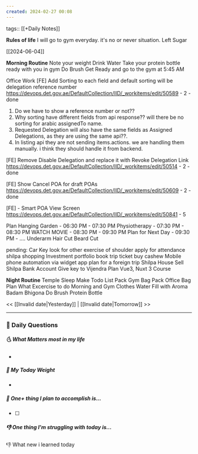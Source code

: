 ```yaml
---
created: 2024-02-27 00:08
---
```

tags:: [[+Daily Notes]]

**Rules of life**
I will go to gym everyday. it's no or never situation.
Left Sugar

[[2024-06-04]]

**Morning Routine**
Note your weight
Drink Water
Take your protein bottle ready with you in gym
Do Brush
Get Ready and go to the gym at 5:45 AM

Office Work
[FE] Add Sorting to each field and default sorting will be delegation reference number
https://devops.det.gov.ae/DefaultCollection/IID/_workitems/edit/50589 - 2 - done

1. Do we have to show a reference number or not??
2. Why sorting have different fields from api response?? will there be no sorting for arabic assignedTo name.
3. Requested Delegation will also have the same fields as Assigned Delegations, as they are using the same api??.
4. In listing api they are not sending items.actions. we are handling them manually. i think they should handle it from backend. 

[FE] Remove Disable Delegation and replace it with Revoke Delegation Link
https://devops.det.gov.ae/DefaultCollection/IID/_workitems/edit/50514 - 2 - done

[FE] Show Cancel POA for draft POAs 
https://devops.det.gov.ae/DefaultCollection/IID/_workitems/edit/50609 - 2 - done

[FE] - Smart POA View Screen
https://devops.det.gov.ae/DefaultCollection/IID/_workitems/edit/50841 - 5

Plan Hanging Garden - 06:30 PM - 07:30 PM
Physiotherapy - 07:30 PM - 08:30 PM
WATCH MOVIE - 08:30 PM - 09:30 PM
Plan for Next Day - 09:30 PM - ....
Underarm Hair Cut
Beard Cut




pending:
Car Key
look for other exercise of shoulder
apply for attendance
shilpa shopping 
Investment portfolio 
book trip ticket
buy cashew
Mobile phone automation via widget app
plan for a foreign trip
Shilpa House Sell
Shilpa Bank Account
Give key to Vijendra
Plan Vue3, Nuxt 3 Course



**Night Routine**
Temple Sleep
Make Todo List
Pack Gym Bag
Pack Office Bag
Plan What Excercise to do
Morning and Gym Clothes
Water Fill with Aroma
Badam Bhigona
Do Brush
Protein Bottle


<< [[Invalid date|Yesterday]] | [[Invalid date|Tomorrow]] >>

---
### 📅 Daily Questions
##### 🌜 What Matters most in my life
- 

##### 🙌 My Today Weight
- 

##### 🚀 One+ thing I plan to accomplish is...
- [ ] 

##### 👎 One thing I'm struggling with today is...


👎 What new i learned today

